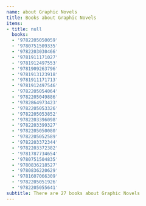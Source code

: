 ```yaml
---
name: about Graphic Novels
title: Books about Graphic Novels
items:
- title: null
  books:
  - '9782205050059'
  - '9780751509335'
  - '9782203030466'
  - '9781911171027'
  - '9781912497553'
  - '9781909263796'
  - '9781913123918'
  - '9781911171713'
  - '9781912497546'
  - '9782205054064'
  - '9782205049886'
  - '9782864973423'
  - '9782205053326'
  - '9782205053852'
  - '9782203396098'
  - '9782203399327'
  - '9782205050080'
  - '9782205052589'
  - '9782203372344'
  - '9782203372382'
  - '9781787734654'
  - '9780751504835'
  - '9780836218527'
  - '9780836220629'
  - '9781607066309'
  - '9782205051926'
  - '9782205055641'
subtitle: There are 27 books about Graphic Novels
---
```



